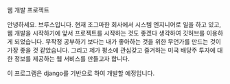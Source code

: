 웹 개발 프로젝트

안녕하세요. 브루스입니다. 현재 조그마한 회사에서 시스템 엔지니어로 일을 하고 있고, 웹 개발을 시작하기에 앞서 프로젝트를 시작하는 것도 좋겠다 생각하여 깃허브를 이용하게 되었습니다. 무작정 공부하기 보다는 내가 좋아하는 것을 위한 무언가를 만드는 것이 가장 좋을 것 같았습니다. 그리고 제가 평소에 관심갖고 즐겨하는 미국 배당주 투자에 대한 정보를 제공하는 웹 서비스를 만들고자 합니다.

이 프로그램은 django를 기반으로 하여 개발할 예정입니다.
